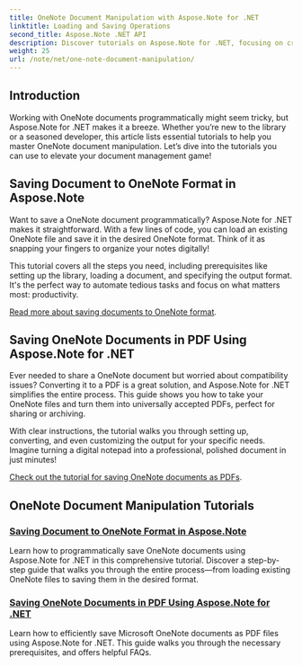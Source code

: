 ```yaml
---
title: OneNote Document Manipulation with Aspose.Note for .NET 
linktitle: Loading and Saving Operations
second_title: Aspose.Note .NET API
description: Discover tutorials on Aspose.Note for .NET, focusing on creating, saving, and converting OneNote documents with practical, easy-to-follow examples and FAQs.
weight: 25
url: /note/net/one-note-document-manipulation/
---
```

## Introduction

Working with OneNote documents programmatically might seem tricky, but Aspose.Note for .NET makes it a breeze. Whether you’re new to the library or a seasoned developer, this article lists essential tutorials to help you master OneNote document manipulation. Let’s dive into the tutorials you can use to elevate your document management game!

## Saving Document to OneNote Format in Aspose.Note  

Want to save a OneNote document programmatically? Aspose.Note for .NET makes it straightforward. With a few lines of code, you can load an existing OneNote file and save it in the desired OneNote format. Think of it as snapping your fingers to organize your notes digitally!  

This tutorial covers all the steps you need, including prerequisites like setting up the library, loading a document, and specifying the output format. It's the perfect way to automate tedious tasks and focus on what matters most: productivity.  

[Read more about saving documents to OneNote format](./saving-document-to-one-note-format/).  

## Saving OneNote Documents in PDF Using Aspose.Note for .NET  

Ever needed to share a OneNote document but worried about compatibility issues? Converting it to a PDF is a great solution, and Aspose.Note for .NET simplifies the entire process. This guide shows you how to take your OneNote files and turn them into universally accepted PDFs, perfect for sharing or archiving.  

With clear instructions, the tutorial walks you through setting up, converting, and even customizing the output for your specific needs. Imagine turning a digital notepad into a professional, polished document in just minutes!  

[Check out the tutorial for saving OneNote documents as PDFs](./saving-one-note-document-pdf/).  

## OneNote Document Manipulation Tutorials
### [Saving Document to OneNote Format in Aspose.Note](./saving-document-to-one-note-format/)
Learn how to programmatically save OneNote documents using Aspose.Note for .NET in this comprehensive tutorial. Discover a step-by-step guide that walks you through the entire process—from loading existing OneNote files to saving them in the desired format.
### [Saving OneNote Documents in PDF Using Aspose.Note for .NET](./saving-one-note-document-pdf/)
Learn how to efficiently save Microsoft OneNote documents as PDF files using Aspose.Note for .NET. This guide walks you through the necessary prerequisites, and offers helpful FAQs.